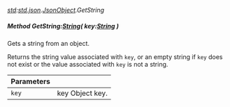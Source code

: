 _[std](../../modules/std/std-module.md):[std.json](../../modules/std/std-json.md).[JsonObject](../../modules/std/std-json-jsonobject.md).GetString_
##### Method GetString:[String](../../modules/wonkey/wonkey-types-string.md)( key:[String](../../modules/wonkey/wonkey-types-string.md) )
Gets a string from an object.

Returns the string value associated with `key`, or an empty string if `key` does not exist or the value associated with `key` is not a string.

| Parameters |    |
|:-----------|:---|
| `key` | key Object key. |
